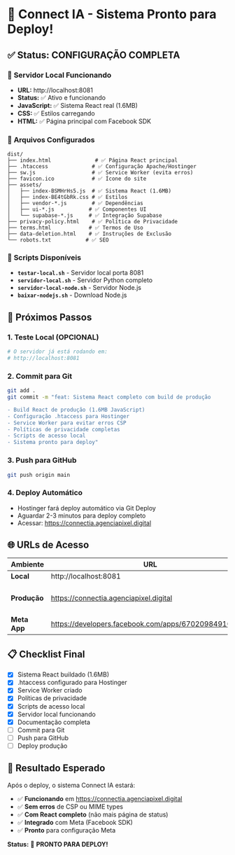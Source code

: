 # 🎉 Connect IA - Sistema Pronto para Deploy!

## ✅ **Status: CONFIGURAÇÃO COMPLETA**

### 🚀 **Servidor Local Funcionando**
- **URL:** http://localhost:8081
- **Status:** ✅ Ativo e funcionando
- **JavaScript:** ✅ Sistema React real (1.6MB)
- **CSS:** ✅ Estilos carregando
- **HTML:** ✅ Página principal com Facebook SDK

### 📁 **Arquivos Configurados**
```
dist/
├── index.html              # ✅ Página React principal
├── .htaccess              # ✅ Configuração Apache/Hostinger
├── sw.js                  # ✅ Service Worker (evita erros)
├── favicon.ico            # ✅ Ícone do site
├── assets/
│   ├── index-BSMHrHs5.js  # ✅ Sistema React (1.6MB)
│   ├── index-BE4tGbRk.css # ✅ Estilos
│   ├── vendor-*.js        # ✅ Dependências
│   ├── ui-*.js           # ✅ Componentes UI
│   └── supabase-*.js     # ✅ Integração Supabase
├── privacy-policy.html    # ✅ Política de Privacidade
├── terms.html            # ✅ Termos de Uso
├── data-deletion.html    # ✅ Instruções de Exclusão
└── robots.txt           # ✅ SEO
```

### 🔧 **Scripts Disponíveis**
- **`testar-local.sh`** - Servidor local porta 8081
- **`servidor-local.sh`** - Servidor Python completo
- **`servidor-local-node.sh`** - Servidor Node.js
- **`baixar-nodejs.sh`** - Download Node.js

## 🚀 **Próximos Passos**

### 1. **Teste Local (OPCIONAL)**
```bash
# O servidor já está rodando em:
# http://localhost:8081
```

### 2. **Commit para Git**
```bash
git add .
git commit -m "feat: Sistema React completo com build de produção

- Build React de produção (1.6MB JavaScript)
- Configuração .htaccess para Hostinger
- Service Worker para evitar erros CSP
- Políticas de privacidade completas
- Scripts de acesso local
- Sistema pronto para deploy"
```

### 3. **Push para GitHub**
```bash
git push origin main
```

### 4. **Deploy Automático**
- Hostinger fará deploy automático via Git Deploy
- Aguardar 2-3 minutos para deploy completo
- Acessar: https://connectia.agenciapixel.digital

## 🌐 **URLs de Acesso**

| Ambiente | URL | Status |
|----------|-----|--------|
| **Local** | http://localhost:8081 | ✅ Ativo |
| **Produção** | https://connectia.agenciapixel.digital | ⏳ Aguardando deploy |
| **Meta App** | https://developers.facebook.com/apps/670209849105494 | ✅ Configurado |

## 📋 **Checklist Final**

- [x] Sistema React buildado (1.6MB)
- [x] .htaccess configurado para Hostinger
- [x] Service Worker criado
- [x] Políticas de privacidade
- [x] Scripts de acesso local
- [x] Servidor local funcionando
- [x] Documentação completa
- [ ] Commit para Git
- [ ] Push para GitHub
- [ ] Deploy produção

## 🎯 **Resultado Esperado**

Após o deploy, o sistema Connect IA estará:
- ✅ **Funcionando** em https://connectia.agenciapixel.digital
- ✅ **Sem erros** de CSP ou MIME types
- ✅ **Com React completo** (não mais página de status)
- ✅ **Integrado** com Meta (Facebook SDK)
- ✅ **Pronto** para configuração Meta

**Status:** 🚀 **PRONTO PARA DEPLOY!**
